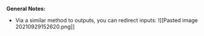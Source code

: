 **General Notes:**
* Via a similar method to outputs, you can redirect inputs:
![[Pasted image 20210929152620.png]]